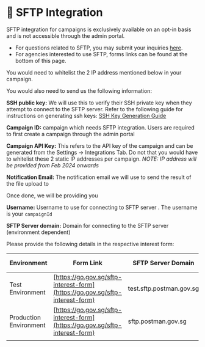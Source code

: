 # 📂 SFTP Integration

SFTP integration for campaigns is exclusively available on an opt-in basis and is not accessible through the admin portal.&#x20;

* For questions related to SFTP, you may submit your inquiries [here](https://form.gov.sg/657025a2d2bd350012c82eb0).&#x20;
* For agencies interested to use SFTP, forms links can be found at the bottom of this page.



You would need to whitelist the 2 IP address mentioned below in your campaign.

You would also need to send us the following information:

**SSH public key:** We will use this to verify their SSH private key when they attempt to connect to the SFTP server. Refer to the following guide for instructions on generating ssh keys: [SSH Key Generation Guide](https://docs.oracle.com/en/cloud/cloud-at-customer/occ-get-started/generate-ssh-key-pair.html#GUID-8B9E7FCB-CEA3-4FB3-BF1A-FD3406A2432F)

**Campaign ID:** campaign which needs SFTP integration. Users are required to first create a campaign through the admin portal

**Campaign API Key:** This refers to the API key of the campaign and can be generated from the Settings -> Integrations Tab. Do not that you would have to whitelist these 2 static IP addresses per campaign. _NOTE: IP address will be provided from Feb 2024 onwards_

**Notification Email:** The notification email we will use to send the result of the file upload to



Once done, we will be providing you

**Username:** Username to use for connecting to SFTP server . The username is your `campaignId`

**SFTP Server domain:** Domain for connecting to the SFTP server (environment dependent)



Please provide the following details in the respective interest form:

| Environment            | Form Link                                                                    | SFTP Server Domain       | IP Address to Whitelist      |
| ---------------------- | ---------------------------------------------------------------------------- | ------------------------ | ---------------------------- |
| Test Environment       | [https://go.gov.sg/sftp-interest-form](https://go.gov.sg/sftp-interest-form) | test.sftp.postman.gov.sg | 18.136.33.127, 52.77.196.100 |
| Production Environment | [https://go.gov.sg/sftp-interest-form](https://go.gov.sg/sftp-interest-form) | sftp.postman.gov.sg      | tbc                          |
|                        |                                                                              |                          |                              |
